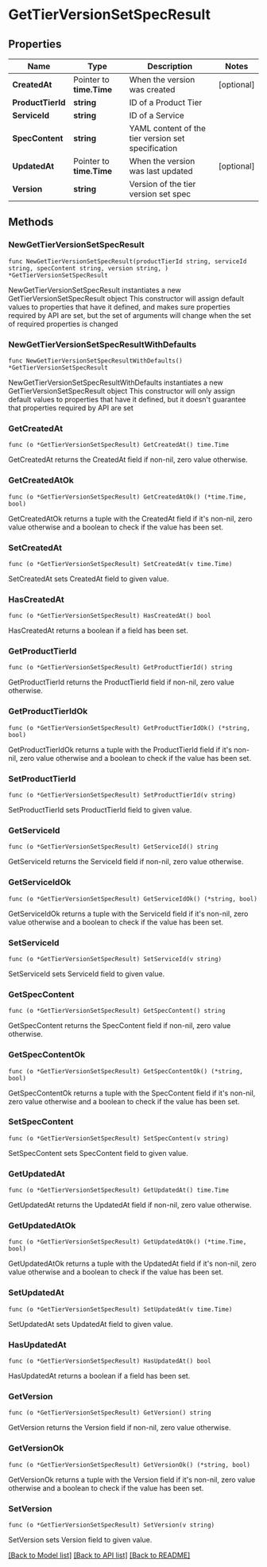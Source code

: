 # GetTierVersionSetSpecResult

## Properties

Name | Type | Description | Notes
------------ | ------------- | ------------- | -------------
**CreatedAt** | Pointer to **time.Time** | When the version was created | [optional] 
**ProductTierId** | **string** | ID of a Product Tier | 
**ServiceId** | **string** | ID of a Service | 
**SpecContent** | **string** | YAML content of the tier version set specification | 
**UpdatedAt** | Pointer to **time.Time** | When the version was last updated | [optional] 
**Version** | **string** | Version of the tier version set spec | 

## Methods

### NewGetTierVersionSetSpecResult

`func NewGetTierVersionSetSpecResult(productTierId string, serviceId string, specContent string, version string, ) *GetTierVersionSetSpecResult`

NewGetTierVersionSetSpecResult instantiates a new GetTierVersionSetSpecResult object
This constructor will assign default values to properties that have it defined,
and makes sure properties required by API are set, but the set of arguments
will change when the set of required properties is changed

### NewGetTierVersionSetSpecResultWithDefaults

`func NewGetTierVersionSetSpecResultWithDefaults() *GetTierVersionSetSpecResult`

NewGetTierVersionSetSpecResultWithDefaults instantiates a new GetTierVersionSetSpecResult object
This constructor will only assign default values to properties that have it defined,
but it doesn't guarantee that properties required by API are set

### GetCreatedAt

`func (o *GetTierVersionSetSpecResult) GetCreatedAt() time.Time`

GetCreatedAt returns the CreatedAt field if non-nil, zero value otherwise.

### GetCreatedAtOk

`func (o *GetTierVersionSetSpecResult) GetCreatedAtOk() (*time.Time, bool)`

GetCreatedAtOk returns a tuple with the CreatedAt field if it's non-nil, zero value otherwise
and a boolean to check if the value has been set.

### SetCreatedAt

`func (o *GetTierVersionSetSpecResult) SetCreatedAt(v time.Time)`

SetCreatedAt sets CreatedAt field to given value.

### HasCreatedAt

`func (o *GetTierVersionSetSpecResult) HasCreatedAt() bool`

HasCreatedAt returns a boolean if a field has been set.

### GetProductTierId

`func (o *GetTierVersionSetSpecResult) GetProductTierId() string`

GetProductTierId returns the ProductTierId field if non-nil, zero value otherwise.

### GetProductTierIdOk

`func (o *GetTierVersionSetSpecResult) GetProductTierIdOk() (*string, bool)`

GetProductTierIdOk returns a tuple with the ProductTierId field if it's non-nil, zero value otherwise
and a boolean to check if the value has been set.

### SetProductTierId

`func (o *GetTierVersionSetSpecResult) SetProductTierId(v string)`

SetProductTierId sets ProductTierId field to given value.


### GetServiceId

`func (o *GetTierVersionSetSpecResult) GetServiceId() string`

GetServiceId returns the ServiceId field if non-nil, zero value otherwise.

### GetServiceIdOk

`func (o *GetTierVersionSetSpecResult) GetServiceIdOk() (*string, bool)`

GetServiceIdOk returns a tuple with the ServiceId field if it's non-nil, zero value otherwise
and a boolean to check if the value has been set.

### SetServiceId

`func (o *GetTierVersionSetSpecResult) SetServiceId(v string)`

SetServiceId sets ServiceId field to given value.


### GetSpecContent

`func (o *GetTierVersionSetSpecResult) GetSpecContent() string`

GetSpecContent returns the SpecContent field if non-nil, zero value otherwise.

### GetSpecContentOk

`func (o *GetTierVersionSetSpecResult) GetSpecContentOk() (*string, bool)`

GetSpecContentOk returns a tuple with the SpecContent field if it's non-nil, zero value otherwise
and a boolean to check if the value has been set.

### SetSpecContent

`func (o *GetTierVersionSetSpecResult) SetSpecContent(v string)`

SetSpecContent sets SpecContent field to given value.


### GetUpdatedAt

`func (o *GetTierVersionSetSpecResult) GetUpdatedAt() time.Time`

GetUpdatedAt returns the UpdatedAt field if non-nil, zero value otherwise.

### GetUpdatedAtOk

`func (o *GetTierVersionSetSpecResult) GetUpdatedAtOk() (*time.Time, bool)`

GetUpdatedAtOk returns a tuple with the UpdatedAt field if it's non-nil, zero value otherwise
and a boolean to check if the value has been set.

### SetUpdatedAt

`func (o *GetTierVersionSetSpecResult) SetUpdatedAt(v time.Time)`

SetUpdatedAt sets UpdatedAt field to given value.

### HasUpdatedAt

`func (o *GetTierVersionSetSpecResult) HasUpdatedAt() bool`

HasUpdatedAt returns a boolean if a field has been set.

### GetVersion

`func (o *GetTierVersionSetSpecResult) GetVersion() string`

GetVersion returns the Version field if non-nil, zero value otherwise.

### GetVersionOk

`func (o *GetTierVersionSetSpecResult) GetVersionOk() (*string, bool)`

GetVersionOk returns a tuple with the Version field if it's non-nil, zero value otherwise
and a boolean to check if the value has been set.

### SetVersion

`func (o *GetTierVersionSetSpecResult) SetVersion(v string)`

SetVersion sets Version field to given value.



[[Back to Model list]](../README.md#documentation-for-models) [[Back to API list]](../README.md#documentation-for-api-endpoints) [[Back to README]](../README.md)


